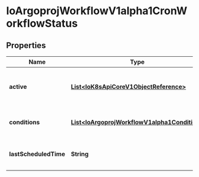 
# IoArgoprojWorkflowV1alpha1CronWorkflowStatus

## Properties
Name | Type | Description | Notes
------------ | ------------- | ------------- | -------------
**active** | [**List&lt;IoK8sApiCoreV1ObjectReference&gt;**](IoK8sApiCoreV1ObjectReference.md) | Active is a list of active workflows stemming from this CronWorkflow | 
**conditions** | [**List&lt;IoArgoprojWorkflowV1alpha1Condition&gt;**](IoArgoprojWorkflowV1alpha1Condition.md) | Conditions is a list of conditions the CronWorkflow may have | 
**lastScheduledTime** | **String** | LastScheduleTime is the last time the CronWorkflow was scheduled | 



